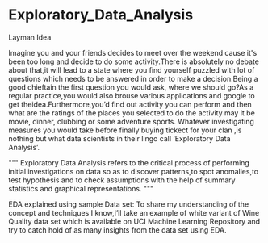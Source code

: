 # Exploratory_Data_Analysis

Layman Idea

Imagine you and your friends decides to meet over the weekend cause it's been too long and decide to do some activity.There is absolutely no debate about that,it will lead to a state where you find yourself puzzled with lot of questions which needs to be answered in order to make a decision.Being a good chieftain the first question you would ask, where we should go?As a regular practice,you would also brouse various applications and google to get theidea.Furthermore,you’d find out activity you can perform and then what are the ratings of the places you selected to do the activity may it be movie, dinner, clubbing or some adventure sports.
Whatever investigating measures you would take before finally buying tickect for your clan ,is nothing but what data scientists in their lingo call ‘Exploratory Data Analysis’.


"""
Exploratory Data Analysis refers to the critical process of performing initial investigations on data so as to discover patterns,to spot anomalies,to test hypothesis and to check assumptions with the help of summary statistics and graphical representations.
"""

EDA explained using sample Data set:
To share my understanding of the concept and techniques I know,I’ll take an example of white variant of Wine Quality data set which is available on UCI Machine Learning Repository and try to catch hold of as many insights from the data set using EDA.
